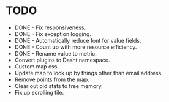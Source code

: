 # TODO

+ DONE - Fix responsiveness.
+ DONE - Fix exception logging.
+ DONE - Automatically reduce font for value fields.
+ DONE - Count up with more resource efficiency.
+ DONE - Rename value to metric.
+ Convert plugins to Dasht namespace.
+ Custom map css.
+ Update map to look up by things other than email address.
+ Remove points from the map.
+ Clear out old stats to free memory.
+ Fix up scrolling tile.
